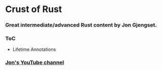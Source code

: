 # Crust of Rust

### Great intermediate/advanced Rust content by Jon Gjengset. 

### ToC

- Lifetime Annotations



### [Jon's YouTube channel](https://www.youtube.com/@JonGjengset/videos)